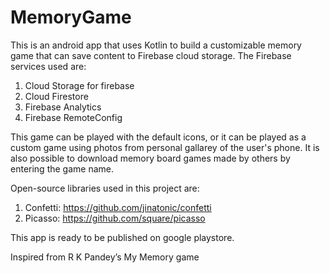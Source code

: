 # MemoryGame
This is an android app that uses Kotlin to build a customizable memory game that can save content to Firebase cloud storage.  The Firebase services used are: 
1.	Cloud Storage for firebase
2.	Cloud Firestore
3.	Firebase Analytics
4.	Firebase RemoteConfig 

This game can be played with the default icons, or it can be played as a custom game using photos from personal gallarey of the user's phone. It is also possible to download memory board games made by others by entering the game name. 

Open-source libraries used in this project are:

1.	Confetti: https://github.com/jinatonic/confetti 
2.	Picasso: https://github.com/square/picasso 

This app is ready to be published on google playstore.

Inspired from R K Pandey’s My Memory game 



